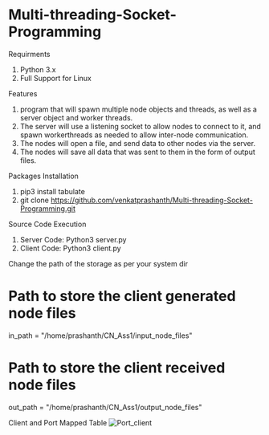 # Multi-threading-Socket-Programming

Requirments
1. Python 3.x
2. Full Support for Linux

Features
1. program that will spawn multiple node objects and threads, as well as a server object and worker threads. 
2. The server will use a listening socket to allow nodes to connect to it, and spawn workerthreads as needed to allow inter-node communication. 
3. The nodes will open a file, and send data to other nodes via the server. 
4. The nodes will save all data that was sent to them in the form of output files.

Packages Installation
1. pip3 install tabulate
2. git clone https://github.com/venkatprashanth/Multi-threading-Socket-Programming.git

Source Code Execution
1. Server Code: Python3 server.py
2. Client Code: Python3 client.py

Change the path of the storage as per your system dir
# Path to store the client generated node files
in_path = "/home/prashanth/CN_Ass1/input_node_files"

# Path to store the client received node files
out_path = "/home/prashanth/CN_Ass1/output_node_files"

Client and Port Mapped Table
![Port_client](https://user-images.githubusercontent.com/45161178/192128887-e86d977e-4843-448a-9833-f648b614adf0.png)
